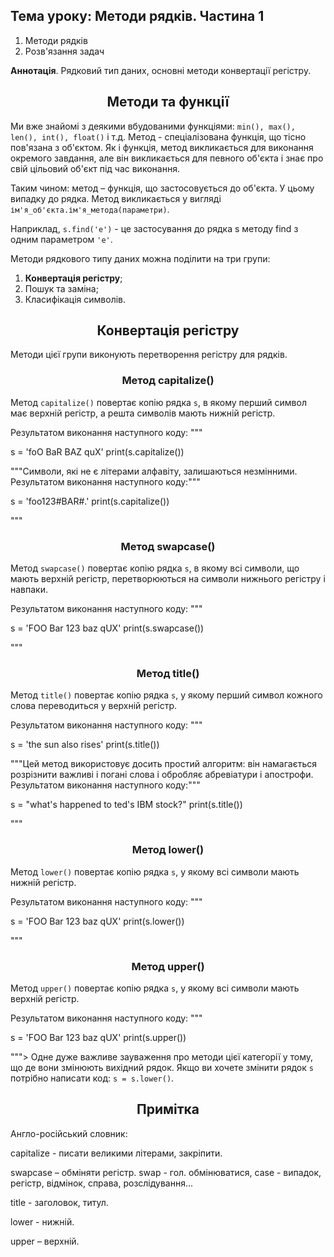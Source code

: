 ## Тема уроку: Методи рядків. Частина 1

1. Методи рядків
2. Розв'язання задач

**Аннотація**. Рядковий тип даних, основні методи конвертації регістру.

<h2 align="center"><b>Методи та функції</b></h2>

Ми вже знайомі з деякими вбудованими функціями: `min(), max(), len(), int(), float()` і т.д. Метод - спеціалізована функція, що тісно пов'язана з об'єктом. Як і функція, метод викликається для виконання окремого завдання, але він викликається для певного об'єкта і знає про свій цільовий об'єкт під час виконання.

Таким чином: метод – функція, що застосовується до об'єкта. У цьому випадку до рядка. Метод викликається у вигляді `ім'я_об'єкта.ім'я_метода(параметри)`.

Наприклад, `s.find('e')` - це застосування до рядка s методу find з одним параметром `'e'`.

Методи рядкового типу даних можна поділити на три групи:

1. **Конвертація регістру**;
2. Пошук та заміна;
3. Класифікація символів.

<h2 align="center"><b>Конвертація регістру</b></h2>

Методи цієї групи виконують перетворення регістру для рядків.

<h3 align="center"><b>Метод capitalize()</b></h3>

Метод `capitalize()` повертає копію рядка `s`, в якому перший символ має верхній регістр, а решта символів мають нижній регістр.

Результатом виконання наступного коду:
"""

s = 'foO BaR BAZ quX'
print(s.capitalize())

"""Символи, які не є літерами алфавіту, залишаються незмінними. Результатом виконання наступного коду:"""

s = 'foo123#BAR#.'
print(s.capitalize())

"""<h3 align="center"><b>Метод swapcase()</b></h3>

Метод `swapcase()` повертає копію рядка `s`, в якому всі символи, що мають верхній регістр, перетворюються на символи нижнього регістру і навпаки.

Результатом виконання наступного коду:
"""

s = 'FOO Bar 123 baz qUX'
print(s.swapcase())

"""<h3 align="center"><b>Метод title()</b></h3>

Метод `title()` повертає копію рядка `s`, у якому перший символ кожного слова переводиться у верхній регістр.

Результатом виконання наступного коду:
"""

s = 'the sun also rises'
print(s.title())

"""Цей метод використовує досить простий алгоритм: він намагається розрізнити важливі і погані слова і обробляє абревіатури і апострофи. Результатом виконання наступного коду:"""

s = "what's happened to ted's IBM stock?"
print(s.title())

"""<h3 align="center"><b>Метод lower()</b></h3>

Метод `lower()` повертає копію рядка `s`, у якому всі символи мають нижній регістр.

Результатом виконання наступного коду:
"""

s = 'FOO Bar 123 baz qUX'
print(s.lower())

"""<h3 align="center"><b>Метод upper()</b></h3>

Метод `upper()` повертає копію рядка `s`, у якому всі символи мають верхній регістр.

Результатом виконання наступного коду:
"""

s = 'FOO Bar 123 baz qUX'
print(s.upper())

"""> Одне дуже важливе зауваження про методи цієї категорії у тому, що де вони змінюють вихідний рядок. Якщо ви хочете змінити рядок `s` потрібно написати код: `s = s.lower()`.

<h2 align="center"><b>Примітка</b></h2>

Англо-російський словник:

capitalize - писати великими літерами, закріпити.

swapcase – обміняти регістр. swap - гол. обмінюватися, case - випадок,
регістр, відмінок, справа, розслідування...

title - заголовок, титул.

lower - нижній.

upper – верхній.
